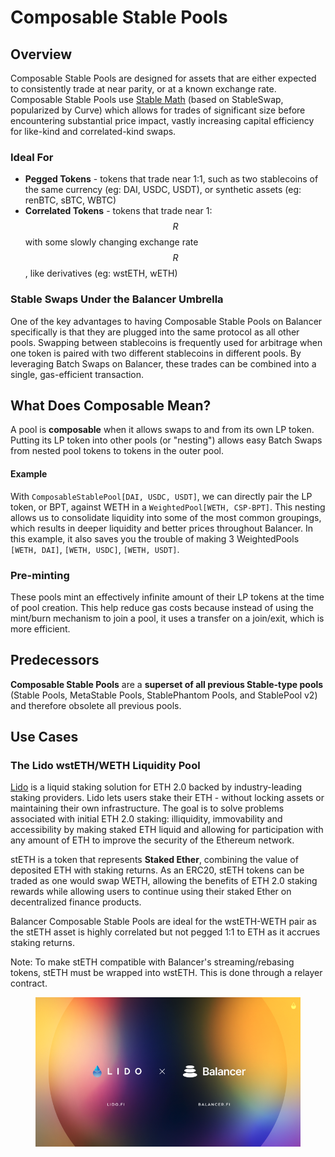 # Composable Stable Pools

## Overview

Composable Stable Pools are designed for assets that are either expected to consistently trade at near parity, or at a known exchange rate. Composable Stable Pools use [Stable Math](../../concepts/math/stable-math.md) (based on StableSwap, popularized by Curve) which allows for trades of significant size before encountering substantial price impact, vastly increasing capital efficiency for like-kind and correlated-kind swaps.

### Ideal For

* **Pegged Tokens** - tokens that trade near 1:1, such as two stablecoins of the same currency (eg: DAI, USDC, USDT), or synthetic assets (eg: renBTC, sBTC, WBTC)
* **Correlated Tokens** - tokens that trade near 1:$$R$$ with some slowly changing exchange rate $$R$$, like derivatives (eg: wstETH, wETH)

### Stable Swaps Under the Balancer Umbrella

One of the key advantages to having Composable Stable Pools on Balancer specifically is that they are plugged into the same protocol as all other pools. Swapping between stablecoins is frequently used for arbitrage when one token is paired with two different stablecoins in different pools. By leveraging Batch Swaps on Balancer, these trades can be combined into a single, gas-efficient transaction.

## What Does Composable Mean?

A pool is **composable** when it allows swaps to and from its own LP token. Putting its LP token into other pools (or "nesting") allows easy Batch Swaps from nested pool tokens to tokens in the outer pool.

#### Example

With `ComposableStablePool[DAI, USDC, USDT]`, we can directly pair the LP token, or BPT, against WETH in a `WeightedPool[WETH, CSP-BPT]`. This nesting allows us to consolidate liquidity into some of the most common groupings, which results in deeper liquidity and better prices throughout Balancer. In this example, it also saves you the trouble of making 3 WeightedPools `[WETH, DAI]`, `[WETH, USDC]`, `[WETH, USDT]`.

### Pre-minting

These pools mint an effectively infinite amount of their LP tokens at the time of pool creation. This help reduce gas costs because instead of using the mint/burn mechanism to join a pool, it uses a transfer on a join/exit, which is more efficient.

## Predecessors

**Composable Stable Pools** are a **superset of all previous Stable-type pools** (Stable Pools, MetaStable Pools, StablePhantom Pools, and StablePool v2) and therefore obsolete all previous pools.

## Use Cases

### **The Lido wstETH/WETH Liquidity Pool**

[Lido](https://lido.fi/) is a liquid staking solution for ETH 2.0 backed by industry-leading staking providers. Lido lets users stake their ETH - without locking assets or maintaining their own infrastructure. The goal is to solve problems associated with initial ETH 2.0 staking: illiquidity, immovability and accessibility by making staked ETH liquid and allowing for participation with any amount of ETH to improve the security of the Ethereum network.

stETH is a token that represents **Staked Ether**, combining the value of deposited ETH with staking returns. As an ERC20, stETH tokens can be traded as one would swap WETH, allowing the benefits of ETH 2.0 staking rewards while allowing users to continue using their staked Ether on decentralized finance products.

Balancer Composable Stable Pools are ideal for the wstETH-WETH pair as the stETH asset is highly correlated but not pegged 1:1 to ETH as it accrues staking returns.

Note: To make stETH compatible with Balancer's streaming/rebasing tokens, stETH must be wrapped into wstETH. This is done through a relayer contract.

<figure><img src="../../.gitbook/assets/Screenshot 2022-11-10 at 01.48.10.png" alt=""><figcaption></figcaption></figure>

